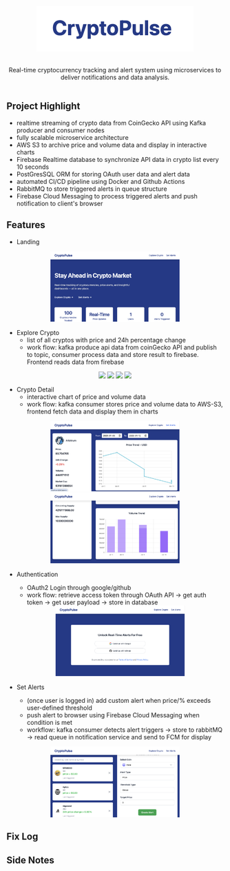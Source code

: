 <a id="readme-top"></a>

<!-- PROJECT LOGO -->
<br />
<div align="center">
  <a href="[https://github.com/github_username/repo_name](https://github.com/ice188/crypto-tracker)">
    <img src="img/logo.png" alt="Logo">
  </a>

  <p align="center"><br />
    Real-time cryptocurrency tracking and alert system using microservices to deliver notifications and data analysis.
    <br />
    <br />
  </p>
</div>

## Project Highlight

- realtime streaming of crypto data from CoinGecko API using Kafka producer and consumer nodes
- fully scalable microservice architecture
- AWS S3 to archive price and volume data and display in interactive charts
- Firebase Realtime database to synchronize API data in crypto list every 10 seconds
- PostGresSQL ORM for storing OAuth user data and alert data
- automated CI/CD pipeline using Docker and Github Actions
- RabbitMQ to store triggered alerts in queue structure
- Firebase Cloud Messaging to process triggered alerts and push notification to client's browser

## Features

- Landing

<div align="middle">
  <img src="img/landing.png" width="300" />
</div>

- Explore Crypto
  - list of all cryptos with price and 24h percentage change
  - work flow: kafka produce api data from coinGecko API and publish to topic, consumer process data and store result to firebase. Frontend reads data from firebase

<div align="middle">
  <img src="img/product-list.png" width="300" />
  <img src="img/product-detail.png" width="300" /> 
  <img src="img/review-list.png" width="300" /> 
  <img src="img/write-review.png" width="300" /> 
</div>

- Crypto Detail
  - interactive chart of price and volume data
  - work flow: kafka consumer stores price and volume data to AWS-S3, frontend fetch data and display them in charts

<div align="middle">
  <img src="img/chart.png" width="300" />
  <img src="img/volume-chart.png" width="300" /> 
</div>

- Authentication
  - OAuth2 Login through google/github 
  - work flow: retrieve access token through OAuth API -> get auth token -> get user payload -> store in database

  <div align="middle">
    <img src="img/login.png" width="300" /> 
  </div>

- Set Alerts
  - (once user is logged in) add custom alert when price/% exceeds user-defined threshold
  - push alert to browser using Firebase Cloud Messaging when condition is met 
  - workflow: kafka consumer detects alert triggers -> store to rabbitMQ -> read queue in notification service and send to FCM for display

<div align="middle">
  <img src="img/alert.png" width="300" />
</div>

## Fix Log

## Side Notes
